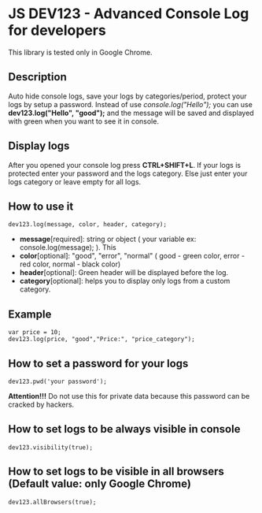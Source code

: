 # JS DEV123 - Advanced Console Log for developers 
This library is tested only in Google Chrome.

## Description 
Auto hide console logs, save your logs by categories/period, protect your logs by setup a password.
Instead of use *console.log("Hello");* you can use **dev123.log("Hello", "good");** and the message will be saved and displayed with green when you want to see it in console.

## Display logs
After you opened your console log press **CTRL+SHIFT+L**.
If your logs is protected enter your password and the logs category. Else just enter your logs category or leave empty for all logs.

## How to use it
```
dev123.log(message, color, header, category);
```
- **message**[required]:  string or object ( your variable ex: console.log(message);  ). This
- **color**[optional]: "good", "error", "normal" ( good - green color, error - red color, normal - black color)
- **header**[optional]: Green header will be displayed before the log.
- **category**[optional]: helps you to display only logs from a custom category.

## Example
```
var price = 10;
dev123.log(price, "good","Price:", "price_category");
```

## How to set a password for your logs
```
dev123.pwd('your password');
```
**Attention!!!** Do not use this for private data because this password can be cracked by hackers.

## How to set logs to be always visible in console 
```
dev123.visibility(true);
```

## How to set logs to be visible in all browsers (Default value: only Google Chrome)
```
dev123.allBrowsers(true);
```
